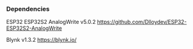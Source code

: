### Dependencies

ESP32 ESP32S2 AnalogWrite v5.0.2
https://github.com/Dlloydev/ESP32-ESP32S2-AnalogWrite

Blynk v1.3.2
https://blynk.io/
